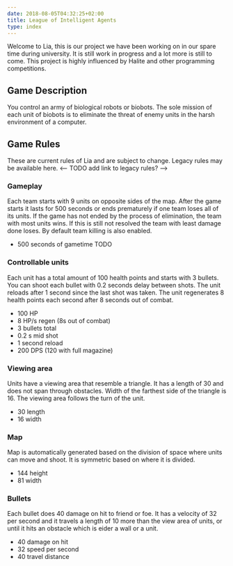 ```yaml
---
date: 2018-08-05T04:32:25+02:00
title: League of Intelligent Agents
type: index
---
```


Welcome to Lia, this is our project we have been working on in our spare 
time during university. It is still work in progress and a lot more is 
still to come. This project is highly influenced by Halite and other 
programming competitions.

## Game Description
You control an army of biological robots or biobots. The sole mission of each unit of biobots is to eliminate the threat 
of enemy units in the harsh environment of a computer.

## Game Rules
These are current rules of Lia and are subject to change. Legacy rules may be available here.
<--
TODO add link to legacy rules?
-->

### Gameplay
Each team starts with 9 units on opposite sides of the map. After the game starts it lasts for 500 seconds or ends 
prematurely if one team loses all of its units. If the game has not ended by the process of elimination, the team with most 
units wins. If this is still not resolved the team with least damage done loses. By default team killing is also enabled. 
* 500 seconds of gametime TODO

### Controllable units
Each unit has a total amount of 100 health points and starts with 3 bullets. You can shoot each bullet with 0.2 seconds 
delay between shots. The unit reloads after 1 second since the last shot was taken. The unit regenerates 8 health points 
each second after 8 seconds out of combat.

* 100 HP
* 8 HP/s regen (8s out of combat)
* 3 bullets total
* 0.2 s mid shot
* 1 second reload
* 200 DPS (120 with full magazine)

### Viewing area
Units have a viewing area that resemble a triangle. It has a length of 30 and does not span through obstacles. Width of 
the farthest side of the triangle is 16. The viewing area follows the turn of the unit.

* 30 length
* 16 width

### Map
Map is automatically generated based on the division of space where units can move and shoot. It is symmetric based on 
where it is divided.

* 144 height
* 81 width

### Bullets
Each bullet does 40 damage on hit to friend or foe. It has a velocity of 32 per second and it travels a length of 10 more 
than the view area of units, or until it hits an obstacle which is eider a wall or a unit.

* 40 damage on hit
* 32 speed per second
* 40 travel distance

